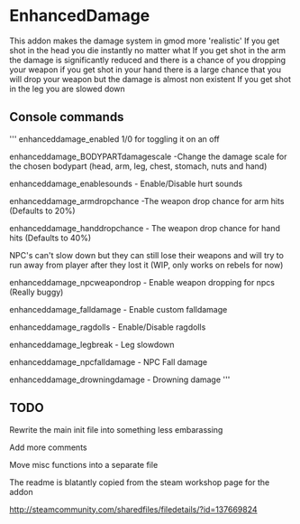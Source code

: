# EnhancedDamage

This addon makes the damage system in gmod more 'realistic'
If you get shot in the head you die instantly no matter what
If you get shot in the arm the damage is significantly reduced and there is a chance of you dropping your weapon
if you get shot in your hand there is a large chance that you will drop your weapon but the damage is almost non existent
If you get shot in the leg you are slowed down

## Console commands
'''
enhanceddamage_enabled 1/0 for toggling it on an off

enhanceddamage_BODYPARTdamagescale -Change the damage scale for the chosen bodypart (head, arm, leg, chest, stomach, nuts and hand)

enhanceddamage_enablesounds - Enable/Disable hurt sounds

enhanceddamage_armdropchance -The weapon drop chance for arm hits (Defaults to 20%)

enhanceddamage_handdropchance - The weapon drop chance for hand hits (Defaults to 40%)

NPC's can't slow down but they can still lose their weapons and will try to run away from player after they lost it (WIP, only works on rebels for now)

enhanceddamage_npcweapondrop - Enable weapon dropping for npcs (Really buggy)

enhanceddamage_falldamage - Enable custom falldamage

enhanceddamage_ragdolls - Enable/Disable ragdolls

enhanceddamage_legbreak - Leg slowdown

enhanceddamage_npcfalldamage - NPC Fall damage

enhanceddamage_drowningdamage - Drowning damage
'''
## TODO
Rewrite the main init file into something less embarassing

Add more comments

Move misc functions into a separate file


The readme is blatantly copied from the steam workshop page for the addon

http://steamcommunity.com/sharedfiles/filedetails/?id=137669824
